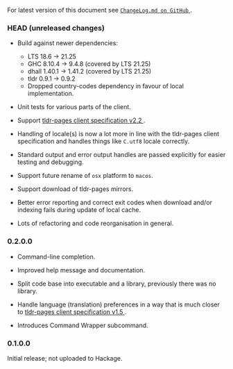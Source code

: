 For latest version of this document see [`ChangeLog.md on GitHub`
](https://github.com/trskop/tldr-client/blob/main/ChangeLog.md).


### HEAD (unreleased changes)

* Build against newer dependencies:

  - LTS 18.6 → 21.25
  - GHC 8.10.4 → 9.4.8 (covered by LTS 21.25)
  - dhall 1.40.1 → 1.41.2 (covered by LTS 21.25)
  - tldr 0.9.1 → 0.9.2
  - Dropped country-codes dependency in favour of local implementation.

* Unit tests for various parts of the client.

* Support [tldr-pages client specification v2.2
  ](https://github.com/tldr-pages/tldr/blob/v2.2/CLIENT-SPECIFICATION.md).

* Handling of locale(s) is now a lot more in line with the tldr-pages
  client specification and handles things like `C.utf8` locale
  correctly.

* Standard output and error output handles are passed explicitly for
  easier testing and debugging.

* Support future rename of `osx` platform to `macos`.

* Support download of tldr-pages mirrors.

* Better error reporting and correct exit codes when download and/or indexing
  fails during update of local cache.

* Lots of refactoring and code reorganisation in general.


### 0.2.0.0

* Command-line completion.

* Improved help message and documentation.

* Split code base into executable and a library, previously there was no
  library.

* Handle language (translation) preferences in a way that is much closer to
  [tldr-pages client specification v1.5
  ](https://github.com/tldr-pages/tldr/blob/v1.5/CLIENT-SPECIFICATION.md).

* Introduces Command Wrapper subcommand.


### 0.1.0.0

Initial release; not uploaded to Hackage.
